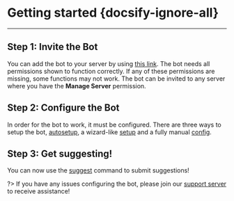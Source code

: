 # Getting started {docsify-ignore-all}
---

## **Step 1: Invite the Bot**
You can add the bot to your server by using [this link](https://discord.com/oauth2/authorize?client_id=564426594144354315&scope=bot&permissions=805694544). The bot needs all permissions shown to function correctly. If any of these permissions are missing, some functions may not work. The bot can be invited to any server where you have the **Manage Server** permission.

## **Step 2: Configure the Bot**
In order for the bot to work, it must be configured. There are three ways to setup the bot, [autosetup](NAME_OF_LANG/admin/autosetup.md), a wizard-like [setup](NAME_OF_LANG/admin/setup.md) and a fully manual [config](NAME_OF_LANG/admin/config.md).

## **Step 3: Get suggesting!**
You can now use the [suggest](NAME_OF_LANG/all/suggest.md) command to submit suggestions!

?> If you have any issues configuring the bot, please join our [support server](https://discord.gg/G5pEdUp) to receive assistance!
